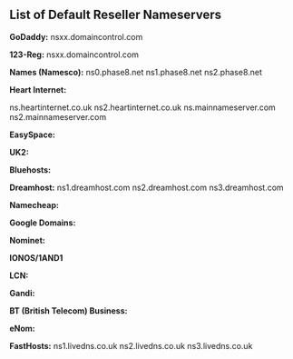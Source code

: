 ## List of Default Reseller Nameservers

**GoDaddy:**
nsxx.domaincontrol.com

**123-Reg:**
nsxx.domaincontrol.com

**Names (Namesco):**
ns0.phase8.net
ns1.phase8.net
ns2.phase8.net

**Heart Internet:**

ns.heartinternet.co.uk
ns2.heartinternet.co.uk
ns.mainnameserver.com
ns2.mainnameserver.com

**EasySpace:**

**UK2:**

**Bluehosts:**

**Dreamhost:**
ns1.dreamhost.com
ns2.dreamhost.com
ns3.dreamhost.com

**Namecheap:**

**Google Domains:**

**Nominet:**

**IONOS/1AND1**

**LCN:**

**Gandi:**

**BT (British Telecom) Business:**

**eNom:**

**FastHosts:**
ns1.livedns.co.uk
ns2.livedns.co.uk
ns3.livedns.co.uk
